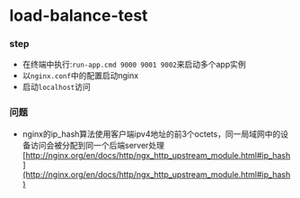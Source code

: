 # load-balance-test

### step
* 在终端中执行:`run-app.cmd 9000 9001 9002`来启动多个app实例
* 以`nginx.conf`中的配置启动nginx
* 启动`localhost`访问
### 问题
* nginx的ip_hash算法使用客户端ipv4地址的前3个octets，同一局域网中的设备访问会被分配到同一个后端server处理
[http://nginx.org/en/docs/http/ngx_http_upstream_module.html#ip_hash](http://nginx.org/en/docs/http/ngx_http_upstream_module.html#ip_hash)